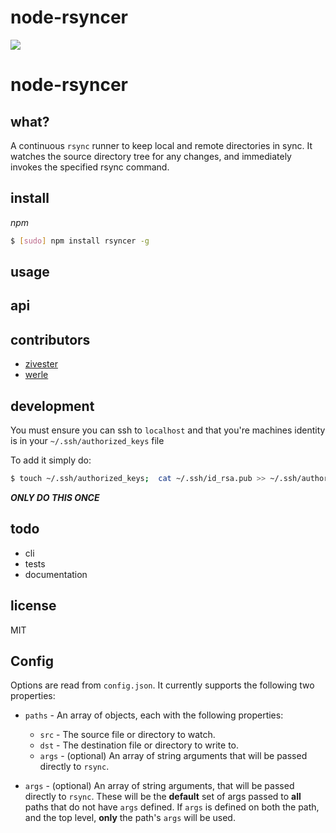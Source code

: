 node-rsyncer
====

<img src="http://1.bp.blogspot.com/-ff99d8Ohm84/TfPUIEA_KyI/AAAAAAAAABE/iW6k1SYSuiQ/s380/cartoon4.jpg">

# node-rsyncer

## what?

A continuous `rsync` runner to keep local and remote directories in sync.  It watches the source directory tree for any changes, and immediately invokes the specified rsync command.

## install

*npm*

```sh
$ [sudo] npm install rsyncer -g
```

## usage

## api

## contributors

* [zivester](https://github.com/zivester)
* [werle](https://github.com/jwerle)

## development

You must ensure you can ssh to `localhost` and that you're machines identity is in your `~/.ssh/authorized_keys` file

To add it simply do:

```sh
$ touch ~/.ssh/authorized_keys;  cat ~/.ssh/id_rsa.pub >> ~/.ssh/authorized_keys
```

***ONLY DO THIS ONCE***

## todo

* cli
* tests
* documentation

## license

MIT

## Config

Options are read from `config.json`.  It currently supports the following two properties:

* `paths` - An array of objects, each with the following properties:
  * `src` - The source file or directory to watch.
  * `dst` - The destination file or directory to write to.
  * `args` - (optional) An array of string arguments that will be passed directly to `rsync`.

* `args` - (optional) An array of string arguments, that will be passed directly to `rsync`.  These will be the **default** set of args passed to **all** paths that do not have `args` defined.  If `args` is defined on both the path, and the top level, **only** the path's `args` will be used.
